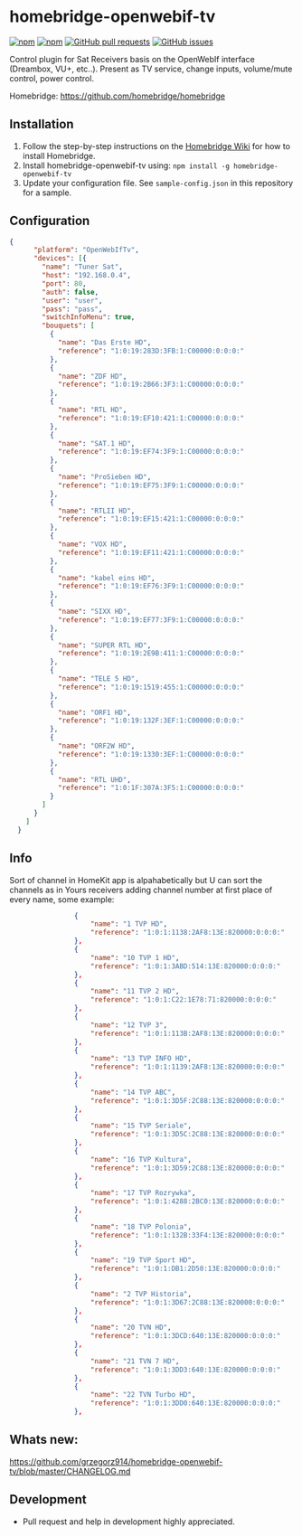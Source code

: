 # homebridge-openwebif-tv
[![npm](https://badgen.net/npm/dt/homebridge-openwebif-tv?color=purple)](https://www.npmjs.com/package/homebridge-openwebif-tv) [![npm](https://badgen.net/npm/v/homebridge-openwebif-tv?color=purple)](https://www.npmjs.com/package/homebridge-openwebif-tv)
[![GitHub pull requests](https://img.shields.io/github/issues-pr/grzegorz914/homebridge-openwebif-tv.svg)](https://github.com/grzegorz914/homebridge-openwebif-tv/pulls)
[![GitHub issues](https://img.shields.io/github/issues/grzegorz914/homebridge-openwebif-tv.svg)](https://github.com/grzegorz914/homebridge-openwebif-tv/issues)

Control plugin for Sat Receivers basis on the OpenWebIf interface (Dreambox, VU+, etc..). Present as TV service, change inputs, volume/mute control, power control.

Homebridge: https://github.com/homebridge/homebridge

## Installation

1. Follow the step-by-step instructions on the [Homebridge Wiki](https://github.com/homebridge/homebridge/wiki) for how to install Homebridge.
2. Install homebridge-openwebif-tv using: `npm install -g homebridge-openwebif-tv`
3. Update your configuration file. See `sample-config.json` in this repository for a sample. 

## Configuration

```json
{
      "platform": "OpenWebIfTv",
      "devices": [{
        "name": "Tuner Sat",
        "host": "192.168.0.4",
        "port": 80,
        "auth": false,
        "user": "user",
        "pass": "pass",
        "switchInfoMenu": true,
        "bouquets": [
          {
            "name": "Das Erste HD",
            "reference": "1:0:19:283D:3FB:1:C00000:0:0:0:"
          },
          {
            "name": "ZDF HD",
            "reference": "1:0:19:2B66:3F3:1:C00000:0:0:0:"
          },
          {
            "name": "RTL HD",
            "reference": "1:0:19:EF10:421:1:C00000:0:0:0:"
          },
          {
            "name": "SAT.1 HD",
            "reference": "1:0:19:EF74:3F9:1:C00000:0:0:0:"
          },
          {
            "name": "ProSieben HD",
            "reference": "1:0:19:EF75:3F9:1:C00000:0:0:0:"
          },
          {
            "name": "RTLII HD",
            "reference": "1:0:19:EF15:421:1:C00000:0:0:0:"
          },
          {
            "name": "VOX HD",
            "reference": "1:0:19:EF11:421:1:C00000:0:0:0:"
          },
          {
            "name": "kabel eins HD",
            "reference": "1:0:19:EF76:3F9:1:C00000:0:0:0:"
          },
          {
            "name": "SIXX HD",
            "reference": "1:0:19:EF77:3F9:1:C00000:0:0:0:"
          },
          {
            "name": "SUPER RTL HD",
            "reference": "1:0:19:2E9B:411:1:C00000:0:0:0:"
          },
          {
            "name": "TELE 5 HD",
            "reference": "1:0:19:1519:455:1:C00000:0:0:0:"
          },
          {
            "name": "ORF1 HD",
            "reference": "1:0:19:132F:3EF:1:C00000:0:0:0:"
          },
          {
            "name": "ORF2W HD",
            "reference": "1:0:19:1330:3EF:1:C00000:0:0:0:"
          },
          {
            "name": "RTL UHD",
            "reference": "1:0:1F:307A:3F5:1:C00000:0:0:0:"
          }
        ]
      }
    ]
  }
```

## Info 

Sort of channel in HomeKit app is alpahabetically but U can sort the channels as in Yours receivers adding channel number at first place of every name, some example:

```json
                {
                    "name": "1 TVP HD",
                    "reference": "1:0:1:1138:2AF8:13E:820000:0:0:0:"
                },
                {
                    "name": "10 TVP 1 HD",
                    "reference": "1:0:1:3ABD:514:13E:820000:0:0:0:"
                },
                {
                    "name": "11 TVP 2 HD",
                    "reference": "1:0:1:C22:1E78:71:820000:0:0:0:"
                },
                {
                    "name": "12 TVP 3",
                    "reference": "1:0:1:113B:2AF8:13E:820000:0:0:0:"
                },
                {
                    "name": "13 TVP INFO HD",
                    "reference": "1:0:1:1139:2AF8:13E:820000:0:0:0:"
                },
                {
                    "name": "14 TVP ABC",
                    "reference": "1:0:1:3D5F:2C88:13E:820000:0:0:0:"
                },
                {
                    "name": "15 TVP Seriale",
                    "reference": "1:0:1:3D5C:2C88:13E:820000:0:0:0:"
                },
                {
                    "name": "16 TVP Kultura",
                    "reference": "1:0:1:3D59:2C88:13E:820000:0:0:0:"
                },
                {
                    "name": "17 TVP Rozrywka",
                    "reference": "1:0:1:4288:2BC0:13E:820000:0:0:0:"
                },
                {
                    "name": "18 TVP Polonia",
                    "reference": "1:0:1:132B:33F4:13E:820000:0:0:0:"
                },
                {
                    "name": "19 TVP Sport HD",
                    "reference": "1:0:1:DB1:2D50:13E:820000:0:0:0:"
                },
                {
                    "name": "2 TVP Historia",
                    "reference": "1:0:1:3D67:2C88:13E:820000:0:0:0:"
                },
                {
                    "name": "20 TVN HD",
                    "reference": "1:0:1:3DCD:640:13E:820000:0:0:0:"
                },
                {
                    "name": "21 TVN 7 HD",
                    "reference": "1:0:1:3DD3:640:13E:820000:0:0:0:"
                },
                {
                    "name": "22 TVN Turbo HD",
                    "reference": "1:0:1:3DD0:640:13E:820000:0:0:0:"
                },
```

## Whats new:
https://github.com/grzegorz914/homebridge-openwebif-tv/blob/master/CHANGELOG.md

## Development
- Pull request and help in development highly appreciated.

